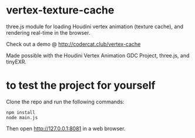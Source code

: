 # vertex-texture-cache
three.js module for loading Houdini vertex animation (texture cache), and rendering real-time in the browser.

Check out a demo @ http://codercat.club/vertex-cache

Made possible with the Houdini Vertex Animation GDC Project, three.js, and tinyEXR.

# to test the project for yourself
Clone the repo and run the following commands:

```
npm install
node main.js
```
Then open http://127.0.0.1:8081 in a web browser.
